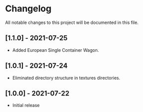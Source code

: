 # Changelog

All notable changes to this project will be documented in this file.

## [1.1.0] - 2021-07-25

- Added European Single Container Wagon.

## [1.0.1] - 2021-07-24

- Eliminated directory structure in textures directories.

## [1.0.0] - 2021-07-22

- Initial release
